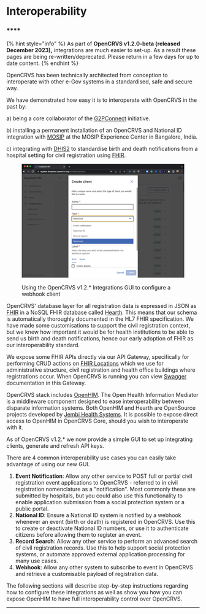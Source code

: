 # Interoperability

### ****

{% hint style="info" %}
As part of **OpenCRVS v1.2.0-beta (released December 2023),** integrations are much easier to set-up.  As a result these pages are being re-written/deprecated.  Please return in a few days for up to date content. &#x20;
{% endhint %}

OpenCRVS has been technically architected from conception to interoperate with other e-Gov systems in a standardised, safe and secure way. &#x20;

We have demonstrated how easy it is to interoperate with OpenCRVS in the past by:&#x20;

a) being a core collaborator of the [G2PConnect](https://g2pconnect.global/) initiative.

b) installing a permanent installation of an OpenCRVS and National ID integration with [MOSIP](https://mosip.io/) at the MOSIP Experience Center in Bangalore, India.

c) integrating with [DHIS2](https://dhis2.org/) to standardise birth and death notifications from a hospital setting for civil registration using [FHIR](https://www.hl7.org/fhir/overview.html).

<figure><img src="../../.gitbook/assets/Screenshot 2023-01-10 at 16.46.06.png" alt=""><figcaption><p>Using the OpenCRVS v1.2.* Integrations GUI to configure a webhook client</p></figcaption></figure>

OpenCRVS' database layer for all registration data is expressed in JSON as [FHIR](https://hl7.org/FHIR/) in a NoSQL FHIR database called [Hearth](https://github.com/opencrvs/hearth).  This means that our schema is automatically thoroughly documented in the HL7 FHIR specification.  We have made some customisations to support the civil registration context, but we knew how important it would be for health institutions to be able to send us birth and death notifications, hence our early adoption of FHIR as our interoperability standard.

We expose some FHIR APIs directly via our API Gateway, specifically for performing CRUD actions on [FHIR Locations](https://build.fhir.org/location.html) which we use for administrative structure, civil registration and health office buildings where registrations occur.  When OpenCRVS is running you can view [Swagger](https://swagger.io/) documentation in this Gateway.

OpenCRVS stack includes [OpenHIM](http://openhim.org/).  The Open Health Information Mediator is a middleware component designed to ease interoperability between disparate information systems. Both OpenHIM and Hearth are OpenSource projects developed by [Jembi Health Systems](https://www.jembi.org/).  It is possible to expose direct access to OpenHIM in OpenCRVS Core, should you wish to interoperate with it.

As of OpenCRVS v1.2.\* we now provide a simple GUI to set up integrating clients, generate and refresh API keys. &#x20;

There are 4 common interoperability use cases you can easily take advantage of using our new GUI.

1. **Event Notification**: Allow any other service to POST full or partial civil registration event applications to OpenCRVS - referred to in civil registration nomenclature as a "notification".  Most commonly these are submitted by hospitals, but you could also use this functionality to enable application submission from a social protection system or a public portal.
2. **National ID**: Ensure a National ID system is notified by a webhook whenever an event (birth or death) is registered in OpenCRVS.  Use this to create or deactivate National ID numbers, or use it to authenticate citizens before allowing them to register an event.
3. **Record Search**: Allow any other service to perform an advanced search of civil registration records.  Use this to help support social protection systems, or automate approved external application processing for many use cases.
4. **Webhook**: Allow any other system to subscribe to event in OpenCRVS and retrieve a customisable payload of registration data.

The following sections will describe step-by-step instructions regarding how to configure these integrations as well as show you how you can expose OpenHIM to have full interoperability control over OpenCRVS.&#x20;





****
